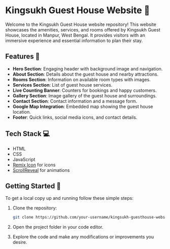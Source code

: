 # Kingsukh Guest House Website 🏡

Welcome to the Kingsukh Guest House website repository! This website showcases the amenities, services, and rooms offered by Kingsukh Guest House, located in Manpur, West Bengal. It provides visitors with an immersive experience and essential information to plan their stay.

## Features 🌟

- **Hero Section**: Engaging header with background image and navigation.
- **About Section**: Details about the guest house and nearby attractions.
- **Rooms Section**: Information on available room types with images.
- **Services Section**: List of guest house services.
- **Live Counting Banner**: Counters for bookings and happy customers.
- **Gallery Section**: Image gallery of the guest house and surroundings.
- **Contact Section**: Contact information and a message form.
- **Google Map Integration**: Embedded map showing the guest house location.
- **Footer**: Quick links, social media icons, and contact details.

## Tech Stack 💻

- HTML
- CSS
- JavaScript
- [Remix Icon](https://remixicon.com/) for icons
- [ScrollReveal](https://scrollrevealjs.org/) for animations

## Getting Started 🚀

To get a local copy up and running follow these simple steps:

1. Clone the repository:
   ```bash
   git clone https://github.com/your-username/kingsukh-guesthouse-website.git
2. Open the project folder in your code editor.

3. Explore the code and make any modifications or improvements you desire.

